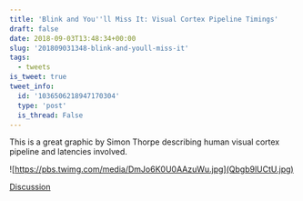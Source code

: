 ```yaml
---
title: 'Blink and You''ll Miss It: Visual Cortex Pipeline Timings'
draft: false
date: 2018-09-03T13:48:34+00:00
slug: '201809031348-blink-and-youll-miss-it'
tags:
  - tweets
is_tweet: true
tweet_info:
  id: '1036506218947170304'
  type: 'post'
  is_thread: False
---
```




This is a great graphic by Simon Thorpe describing human visual cortex pipeline and latencies involved. 

![https://pbs.twimg.com/media/DmJo6K0U0AAzuWu.jpg](Qbgb9lUCtU.jpg)

[Discussion](https://x.com/sytelus/status/1036506218947170304)
